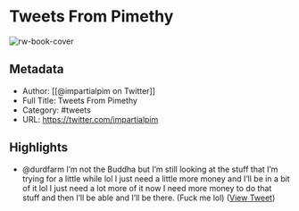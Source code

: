 # Tweets From Pimethy

![rw-book-cover](https://pbs.twimg.com/profile_images/1581379190837977090/lZ-xXIKD.jpg)

## Metadata
- Author: [[@impartialpim on Twitter]]
- Full Title: Tweets From Pimethy
- Category: #tweets
- URL: https://twitter.com/impartialpim

## Highlights
- @durdfarm I’m not the Buddha but I’m still looking at the stuff that I’m trying for a little while lol I just need a little more money and I’ll be in a bit of it lol I just need a lot more of it now I need more money to do that stuff and then I’ll be able and I’ll be there.
  (Fuck me lol) ([View Tweet](https://twitter.com/impartialpim/status/1582261632360927232))
